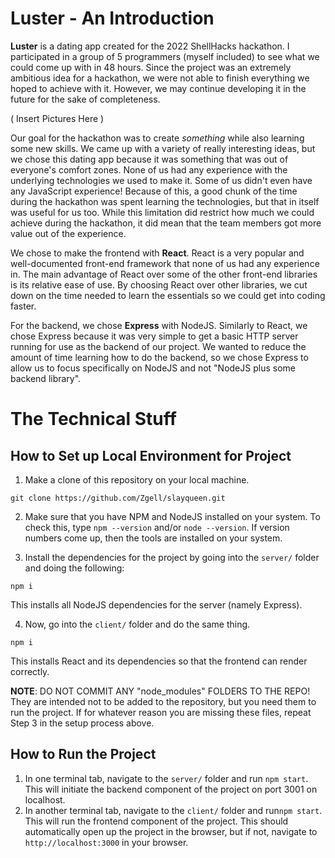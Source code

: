 # **Luster** - An Introduction
**Luster** is a dating app created for the 2022 ShellHacks hackathon. 
I participated in a group of 5 programmers (myself included) to see what we could come up with in 48 hours.
Since the project was an extremely ambitious idea for a hackathon, we were not able to finish everything we hoped to achieve with it.
However, we may continue developing it in the future for the sake of completeness.

( Insert Pictures Here )

Our goal for the hackathon was to create *something* while also learning some new skills.
We came up with a variety of really interesting ideas, but we chose this dating app because it was something that was out of everyone's comfort zones.
None of us had any experience with the underlying technologies we used to make it. Some of us didn't even have any JavaScript experience!
Because of this, a good chunk of the time during the hackathon was spent learning the technologies, but that in itself was useful for us too.
While this limitation did restrict how much we could achieve during the hackathon, it did mean that the team members got more value out of the experience.

We chose to make the frontend with **React**. React is a very popular and well-documented front-end framework that none of us had any experience in.
The main advantage of React over some of the other front-end libraries is its relative ease of use. By choosing React over other libraries,
we cut down on the time needed to learn the essentials so we could get into coding faster.

For the backend, we chose **Express** with NodeJS. Similarly to React, we chose Express because it was very simple to get a basic HTTP server running for use
as the backend of our project. We wanted to reduce the amount of time learning how to do the backend, so we chose Express to allow us to focus specifically on 
NodeJS and not "NodeJS plus some backend library". 

# The Technical Stuff
## How to Set up Local Environment for Project
1. Make a clone of this repository on your local machine.

`git clone https://github.com/Zgell/slayqueen.git`

2. Make sure that you have NPM and NodeJS installed on your system. To check this, type `npm --version` and/or `node --version`. If version numbers come up, then the tools are installed on your system.

3. Install the dependencies for the project by going into the `server/` folder and doing the following:

`npm i`

This installs all NodeJS dependencies for the server (namely Express).

4. Now, go into the `client/` folder and do the same thing.

`npm i`

This installs React and its dependencies so that the frontend can render correctly.

**NOTE**: DO NOT COMMIT ANY "node_modules" FOLDERS TO THE REPO! They are intended not to be added to the repository, but you need them to run the project. If for whatever reason you are missing these files, repeat Step 3 in the setup process above.



## How to Run the Project
1. In one terminal tab, navigate to the `server/` folder and run `npm start`. This will initiate the backend component of the project on port 3001 on localhost.
2. In another terminal tab, navigate to the `client/` folder and run`npm start`. This will run the frontend component of the project. This should automatically open up the project in the browser, but if not, navigate to `http://localhost:3000` in your browser.